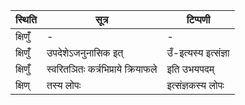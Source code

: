 | स्थिति | सूत्र | टिप्पणी |
| ----- | ------- | ------ |
| क्षिणुँ॑ | - | - |
| क्षिणुँ॑ | उपदेशेऽजनुनासिक इत् | उँ-इत्यस्य इत्संज्ञा |
| क्षिणुँ॑ | स्वरितञितः कर्त्रभिप्राये क्रियाफले | इति उभयपदम् |
| क्षिण् | तस्य लोपः | इत्संज्ञकस्य लोपः |
